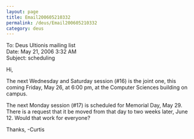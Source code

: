 ```yaml
---
layout: page
title: Email200605210332
permalink: /deus/Email200605210332
category: deus
---
```

To: Deus Ultionis mailing list
<br>Date: May 21, 2006 3:32 AM
<br>Subject: scheduling

Hi,

The next Wednesday and Saturday session (#16) is the joint one, this coming Friday, May 26, at 6:00 pm, at the Computer Sciences building on campus.

The next Monday session (#17) is scheduled for Memorial Day, May 29. There is a request that it be moved from that day to two weeks later, June 12. Would that work for everyone?

Thanks,
-Curtis
